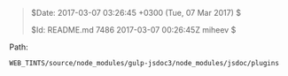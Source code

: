 
>
> $Date: 2017-03-07 03:26:45 +0300 (Tue, 07 Mar 2017) $
>
> $Id: README.md 7486 2017-03-07 00:26:45Z miheev $
>

Path:

    WEB_TINTS/source/node_modules/gulp-jsdoc3/node_modules/jsdoc/plugins
